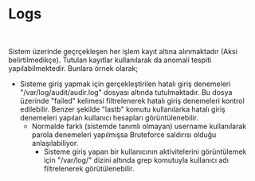 <h1> Logs </h1>
</br>

Sistem üzerinde geçrçekleşen her işlem kayıt altına alınmaktadır (Aksi belirtilmedikçe). Tutulan kayıtlar kullanılarak da anomali tespiti yapılabilmektedir. Bunlara örnek olarak;

* Sisteme giriş yapmak için gerçekleştirilen hatalı giriş denemeleri "/var/log/audit/audir.log" dosyası altında tutulmaktadır. Bu dosya üzerinde "failed" kelimesi filtrelenerek hatalı giriş denemeleri kontrol edilebilir. Benzer şekilde "lastb" komutu kullanılarka hatalı giriş denemeleri yapılan kullanıcı hesapları görüntülenebilir.
   - Normalde farklı (sistemde tanımlı olmayan) username kullanılarak parola denemeleri yapılmışsa Bruteforce saldırısı olduğu anlaşılabiliyor.
     - Sisteme giriş yapan bir kullanıcının aktivitelerini görüntülemek için "/var/log/" dizini altında grep komutuyla kullanıcı adı filtrelenerek görütülenebilir.
